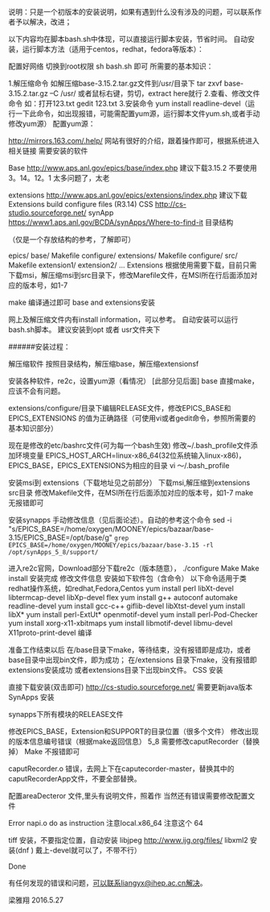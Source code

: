 说明：只是一个初版本的安装说明，如果有遇到什么没有涉及的问题，可以联系作者予以解决，改进；

以下内容均在脚本bash.sh中体现，可以直接运行脚本安装，节省时间。 自动安装，运行脚本方法（适用于centos，redhat，fedora等版本）：

配置好网络 切换到root权限 sh bash.sh 即可 所需要的基本知识：

1.解压缩命令 如解压缩base-3.15.2.tar.gz文件到/usr/目录下 tar zxvf base-3.15.2.tar.gz –C /usr/ 或者鼠标右键，剪切，extract here就行
2.查看、修改文件命令 如：打开123.txt gedit 123.txt
3.安装命令 yum install readline-devel（运行一下此命令，如出现报错，可能需配置yum源，运行脚本文件yum.sh,或者手动修改yum源）
配置yum源：

http://mirrors.163.com/.help/ 网站有很好的介绍，跟着操作即可，根据系统进入相关链接 需要安装的软件

Base http://www.aps.anl.gov/epics/base/index.php 建议下载3.15.2 不要使用3。14。12。1 太多问题了，太老

extensions http://www.aps.anl.gov/epics/extensions/index.php 建议下载Extensions build configure files (R3.14)
CSS http://cs-studio.sourceforge.net/
synApp https://www1.aps.anl.gov/BCDA/synApps/Where-to-find-it
目录结构

（仅是一个存放结构的参考，了解即可）

epics/
    base/
        Makefile
        configure/
    extensions/
        Makefile
        configure/
        src/
            Makefile
            extension1/
            extension2/
            ...
Extensions 根据使用需要下载，目前只需下载msi，解压缩msi到src目录下，修改Marefile文件，在MSI所在行后面添加对应的版本号，如1-7

make 编译通过即可 base and extensions安装

网上及解压缩文件内有install information，可以参考。 自动安装可以运行bash.sh脚本。 建议安装到opt 或者 usr文件夹下

######安装过程：

解压缩软件
按照目录结构，解压缩base，解压缩extensionsf

安装各种软件，re2c，设置yum源（看情况）  [此部分见后面]
base 直接make，应该不会有问题。

extensions/configure/目录下编辑RELEASE文件，修改EPICS_BASE和EPICS_EXTENSIONS 的值为正确路径（可使用vi或者gedit命令，参照所需要的基本知识部分）

现在是修改的etc/bashrc文件(可为每一个bash生效)
修改~/.bash_profile文件添加环境变量 EPICS_HOST_ARCH=linux-x86_64(32位系统输入linux-x86)，EPICS_BASE，EPICS_EXTENSIONS为相应的目录
vi ～/.bash_profile

安装msi到 extensions（下载地址见之前部分）
下载msi,解压缩到extensions src目录 修改Makefile文件，在MSI所在行后面添加对应的版本号，如1-7 make 无报错即可

安装synapps
手动修改信息（见后面论述）。自动的参考这个命令
sed -i "s/EPICS_BASE=\/home\/oxygen\/MOONEY\/epics\/bazaar\/base-3.15/EPICS_BASE=\/opt\/base/g" `grep EPICS_BASE=/home/oxygen/MOONEY/epics/bazaar/base-3.15 -rl /opt/synApps_5_8/support/`




进入re2c官网，Download部分下载re2c（版本随意）， ./configure Make Make install 安装完成 修改文件信息
安装如下软件包（含命令）
以下命令适用于类redhat操作系统，如redhat,Fedora,Centos
yum install perl libXt-devel libtermcap-devel libXp-devel flex yum install g++ autoconf automake readline-devel yum install gcc-c++ giflib-devel libXtst-devel yum install libX* yum install perl-ExtUt* openmotif-devel yum install perl-Pod-Checker yum install xorg-x11-xbitmaps yum install libmotif-devel libmu-devel X11proto-print-devel 编译

准备工作结束以后 在/base目录下make，等待结束，没有报错即是成功，或者base目录中出现bin文件，即为成功； 在/extensions 目录下make，没有报错即extensions安装成功 或者extensions目录下出现bin文件。 CSS 安装

直接下载安装(双击即可) http://cs-studio.sourceforge.net/ 需要更新java版本 SynApps 安装


synapps下所有模块的RELEASE文件

修改EPICS_BASE，Extension和SUPPORT的目录位置（很多个文件）
修改出现的版本信息编号错误（根据make返回信息）
5_8 需要修改caputRecorder（替换掉）
Make 不报错即可

caputRecorder.o 错误，去网上下在caputecorder-master，替换其中的caputRecorderApp文件，不要全部替换。

配置areaDecteror 文件,里头有说明文件，照着作 当然还有错误需要修改配置文件

Error napi.o do as instruction 注意local.x86_64 注意这个 64

tiff 安装，不要指定位置，自动安装 libjpeg http://www.ijg.org/files/ libxml2 安装(dnf ) 戴上-devel就可以了，不带不行）

Done

有任何发现的错误和问题，可以联系liangyx@ihep.ac.cn解决。

梁雅翔 2016.5.27
